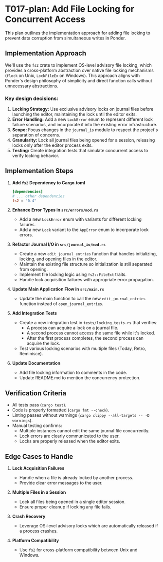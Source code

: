 # T017-plan: Add File Locking for Concurrent Access

This plan outlines the implementation approach for adding file locking to prevent data corruption from simultaneous writes in Ponder.

## Implementation Approach

We'll use the `fs2` crate to implement OS-level advisory file locking, which provides a cross-platform abstraction over native file locking mechanisms (`flock` on Unix, `LockFileEx` on Windows). This approach aligns with Ponder's design philosophy of simplicity and direct function calls without unnecessary abstractions.

### Key design decisions:

1. **Locking Strategy:** Use exclusive advisory locks on journal files before launching the editor, maintaining the lock until the editor exits.
2. **Error Handling:** Add a new `LockError` enum to represent different lock failure scenarios, and incorporate it into the existing error infrastructure.
3. **Scope:** Focus changes in the `journal_io` module to respect the project's separation of concerns.
4. **Granularity:** Lock all journal files being opened for a session, releasing locks only after the editor process exits.
5. **Testing:** Create integration tests that simulate concurrent access to verify locking behavior.

## Implementation Steps

1. **Add `fs2` Dependency to Cargo.toml**
   ```toml
   [dependencies]
   # ... other dependencies
   fs2 = "0.4"
   ```

2. **Enhance Error Types in `src/errors/mod.rs`**
   - Add a new `LockError` enum with variants for different locking failures.
   - Add a new `Lock` variant to the `AppError` enum to incorporate lock errors.

3. **Refactor Journal I/O in `src/journal_io/mod.rs`**
   - Create a new `edit_journal_entries` function that handles initializing, locking, and opening files in the editor.
   - Maintain the existing file structure so initialization is still separated from opening.
   - Implement file locking logic using `fs2::FileExt` traits.
   - Handle lock acquisition failures with appropriate error propagation.

4. **Update Main Application Flow in `src/main.rs`**
   - Update the main function to call the new `edit_journal_entries` function instead of `open_journal_entries`.

5. **Add Integration Tests**
   - Create a new integration test in `tests/locking_tests.rs` that verifies:
     - A process can acquire a lock on a journal file.
     - A second process cannot access the same file while it's locked.
     - After the first process completes, the second process can acquire the lock.
   - Test various locking scenarios with multiple files (Today, Retro, Reminisce).

6. **Update Documentation**
   - Add file locking information to comments in the code.
   - Update README.md to mention the concurrency protection.

## Verification Criteria

- All tests pass (`cargo test`).
- Code is properly formatted (`cargo fmt --check`).
- Linting passes without warnings (`cargo clippy --all-targets -- -D warnings`).
- Manual testing confirms:
  - Multiple instances cannot edit the same journal file concurrently.
  - Lock errors are clearly communicated to the user.
  - Locks are properly released when the editor exits.

## Edge Cases to Handle

1. **Lock Acquisition Failures**
   - Handle when a file is already locked by another process.
   - Provide clear error messages to the user.

2. **Multiple Files in a Session**
   - Lock all files being opened in a single editor session.
   - Ensure proper cleanup if locking any file fails.

3. **Crash Recovery**
   - Leverage OS-level advisory locks which are automatically released if a process crashes.

4. **Platform Compatibility**
   - Use `fs2` for cross-platform compatibility between Unix and Windows.